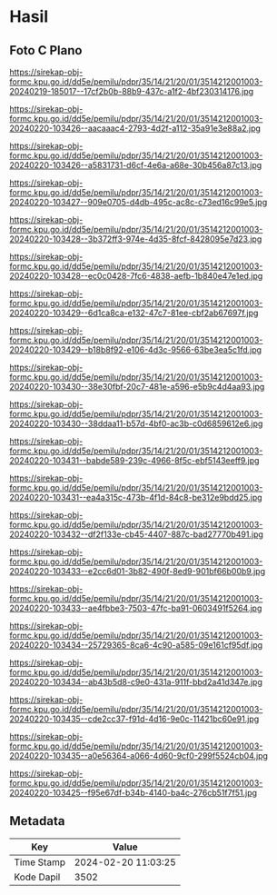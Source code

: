 # Hasil

## Foto C Plano

https://sirekap-obj-formc.kpu.go.id/dd5e/pemilu/pdpr/35/14/21/20/01/3514212001003-20240219-185017--17cf2b0b-88b9-437c-a1f2-4bf230314176.jpg

https://sirekap-obj-formc.kpu.go.id/dd5e/pemilu/pdpr/35/14/21/20/01/3514212001003-20240220-103426--aacaaac4-2793-4d2f-a112-35a91e3e88a2.jpg

https://sirekap-obj-formc.kpu.go.id/dd5e/pemilu/pdpr/35/14/21/20/01/3514212001003-20240220-103426--a5831731-d6cf-4e6a-a68e-30b456a87c13.jpg

https://sirekap-obj-formc.kpu.go.id/dd5e/pemilu/pdpr/35/14/21/20/01/3514212001003-20240220-103427--909e0705-d4db-495c-ac8c-c73ed16c99e5.jpg

https://sirekap-obj-formc.kpu.go.id/dd5e/pemilu/pdpr/35/14/21/20/01/3514212001003-20240220-103428--3b372ff3-974e-4d35-8fcf-8428095e7d23.jpg

https://sirekap-obj-formc.kpu.go.id/dd5e/pemilu/pdpr/35/14/21/20/01/3514212001003-20240220-103428--ec0c0428-7fc6-4838-aefb-1b840e47e1ed.jpg

https://sirekap-obj-formc.kpu.go.id/dd5e/pemilu/pdpr/35/14/21/20/01/3514212001003-20240220-103429--6d1ca8ca-e132-47c7-81ee-cbf2ab67697f.jpg

https://sirekap-obj-formc.kpu.go.id/dd5e/pemilu/pdpr/35/14/21/20/01/3514212001003-20240220-103429--b18b8f92-e106-4d3c-9566-63be3ea5c1fd.jpg

https://sirekap-obj-formc.kpu.go.id/dd5e/pemilu/pdpr/35/14/21/20/01/3514212001003-20240220-103430--38e30fbf-20c7-481e-a596-e5b9c4d4aa93.jpg

https://sirekap-obj-formc.kpu.go.id/dd5e/pemilu/pdpr/35/14/21/20/01/3514212001003-20240220-103430--38ddaa11-b57d-4bf0-ac3b-c0d6859612e6.jpg

https://sirekap-obj-formc.kpu.go.id/dd5e/pemilu/pdpr/35/14/21/20/01/3514212001003-20240220-103431--babde589-239c-4966-8f5c-ebf5143eeff9.jpg

https://sirekap-obj-formc.kpu.go.id/dd5e/pemilu/pdpr/35/14/21/20/01/3514212001003-20240220-103431--ea4a315c-473b-4f1d-84c8-be312e9bdd25.jpg

https://sirekap-obj-formc.kpu.go.id/dd5e/pemilu/pdpr/35/14/21/20/01/3514212001003-20240220-103432--df2f133e-cb45-4407-887c-bad27770b491.jpg

https://sirekap-obj-formc.kpu.go.id/dd5e/pemilu/pdpr/35/14/21/20/01/3514212001003-20240220-103433--e2cc6d01-3b82-490f-8ed9-901bf66b00b9.jpg

https://sirekap-obj-formc.kpu.go.id/dd5e/pemilu/pdpr/35/14/21/20/01/3514212001003-20240220-103433--ae4fbbe3-7503-47fc-ba91-0603491f5264.jpg

https://sirekap-obj-formc.kpu.go.id/dd5e/pemilu/pdpr/35/14/21/20/01/3514212001003-20240220-103434--25729365-8ca6-4c90-a585-09e161cf95df.jpg

https://sirekap-obj-formc.kpu.go.id/dd5e/pemilu/pdpr/35/14/21/20/01/3514212001003-20240220-103434--ab43b5d8-c9e0-431a-911f-bbd2a41d347e.jpg

https://sirekap-obj-formc.kpu.go.id/dd5e/pemilu/pdpr/35/14/21/20/01/3514212001003-20240220-103435--cde2cc37-f91d-4d16-9e0c-11421bc60e91.jpg

https://sirekap-obj-formc.kpu.go.id/dd5e/pemilu/pdpr/35/14/21/20/01/3514212001003-20240220-103435--a0e56364-a066-4d60-9cf0-299f5524cb04.jpg

https://sirekap-obj-formc.kpu.go.id/dd5e/pemilu/pdpr/35/14/21/20/01/3514212001003-20240220-103425--f95e67df-b34b-4140-ba4c-276cb51f7f51.jpg


## Metadata

| Key        | Value               |
| ---------- | ------------------- |
| Time Stamp | 2024-02-20 11:03:25 |
| Kode Dapil | 3502                |



